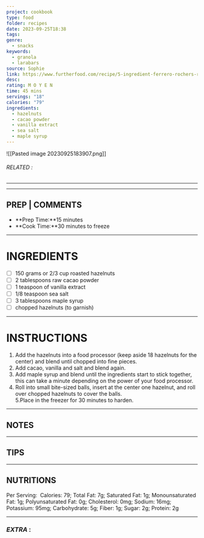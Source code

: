 ```yaml
---
project: cookbook
type: food
folder: recipes
date: 2023-09-25T18:38
tags: 
genre:
  - snacks
keywords:
  - granola
  - larabars
source: Sophie
link: https://www.furtherfood.com/recipe/5-ingredient-ferrero-rochers-raw-recipe-hazlenuts-cacao-vanilla-diabetes-diet/
desc: 
rating: M O Y E N
time: 45 mins
servings: "18"
calories: "79"
ingredients:
  - hazelnuts
  - cacao powder
  - vanilla extract
  - sea salt
  - maple syrup
---
```


![[Pasted image 20230925183907.png]]
###### *RELATED* : 
---


---
## PREP | COMMENTS

- **Prep Time:**15 minutes
- **Cook Time:**30 minutes to freeze

---
# INGREDIENTS

- [ ] 150 grams or 2/3 cup roasted hazelnuts  
- [ ] 2 tablespoons raw cacao powder  
- [ ] 1 teaspoon of vanilla extract  
- [ ] 1/8 teaspoon sea salt  
- [ ] 3 tablespoons maple syrup  
- [ ] chopped hazelnuts (to garnish)

---
# INSTRUCTIONS

1. Add the hazelnuts into a food processor (keep aside 18 hazelnuts for the center) and blend until chopped into fine pieces.  
2. Add cacao, vanilla and salt and blend again.  
3. Add maple syrup and blend until the ingredients start to stick together, this can take a minute depending on the power of your food processor.  
4. Roll into small bite-sized balls, insert at the center one hazelnut, and roll over chopped hazelnuts to cover the balls.  
5.Place in the freezer for 30 minutes to harden.

---
## NOTES



---
## TIPS



---
## NUTRITIONS

Per Serving:  Calories: 79; Total Fat: 7g; Saturated Fat: 1g; Monounsaturated Fat: 1g; Polyunsaturated Fat: 0g; Cholesterol: 0mg; Sodium: 16mg; Potassium: 95mg; Carbohydrate: 5g; Fiber: 1g; Sugar: 2g; Protein: 2g

---
### *EXTRA* :




